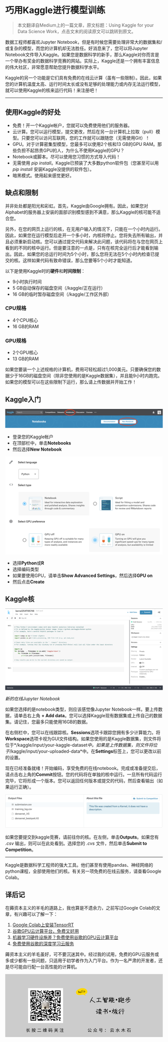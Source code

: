 # 巧用Kaggle进行模型训练

> 本文翻译自Medium上的一篇文章，原文标题：Using Kaggle for your Data Science Work，点击文末的阅读原文可以跳转到原文。

数据工程师都喜欢Jupyter Notebook，但是有时候您需要处理非常大的数据集和/或复杂的模型，而您的计算机却无法胜任。好消息来了，您可以将Jupyter Notebook文件导入Kaggle。如果您是数据科学的新手，那么Kaggle对你而言是一个举办有奖金的数据科学竞赛的网站。实际上，Kaggle还是一个拥有丰富信息的伟大社区，非常愿意帮助您提升数据科学水平。

Kaggle的另一个功能是它们具有免费的在线云计算（虽有一些限制）。因此，如果您的计算机温度太高、运行时间太长或没有足够的处理能力或内存无法运行模型，就可以使用Kaggle的核来运行代码！来注册吧！

---

## 使用Kaggle的好处

* 免费！开一个Kaggle帐户，您就可以免费使用他们的服务器。
* 云计算。您可以运行模型，提交更改，然后在另一台计算机上拉取（pull）模型。只要您可以访问互联网，您的工作就可以跟随您（无需使用Git）！
* GPU。对于计算密集型模型，您最多可以使用2个核和13 GB的GPU RAM。那些负担不起昂贵GPU的人，为什么不使用Kaggle的GPU？
* Notebook或脚本。尽可以使用您习惯的方式导入代码！
* 无需使用 *pip install*。Kaggle已预装了大多数python软件包（您甚至可以用 *pip install* 安装Kaggle没提供的软件包）。
* 暗黑模式。使用起来感觉更好。

## 缺点和限制

并非处处都是阳光和彩虹。首先，Kaggle由Google拥有。因此，如果您对Alphabet的服务器上安装的面部识别模型感到不满意，那么Kaggle的核可能不适合您。

另外，在您的网页上运行的核，在无用户输入的情况下，只能在一个小时内运行。因此，如果您在运行模型后走开一个多小时，内核将停止。您将失去所有输出，并且必须重新启动核。您可以通过提交代码来解决此问题，该代码将在与您在网页上看到的不同的核中运行。但是要注意的一点是，只有在核完全运行后才能看到输出。因此，如果您的总运行时间为5个小时，那么您将无法在5个小时内检查已提交的核。这样如果代码有致命错误，那么您要等5个小时才能知道。

以下是使用Kaggle时的**硬件**和**时间限制**：

* 9小时执行时间
* 5 GB自动保存的磁盘空间（/kaggle/正在运行）
* 16 GB的临时暂存磁盘空间（/kaggle/工作区外部）

### CPU规格

* 4个CPU核心
* 16 GB的RAM

### GPU规格

* 2个GPU核心
* 13 GB的RAM

如果您要装一个上述规格的计算机，费用可轻松超过1,000美元。只要确保您的数据少于16GB的磁盘空间（除非您使用的是Kaggle数据集），并且能9小时内跑完。如果您的模型可以在这些限制下运行，那么请上传数据并开始工作！

## Kaggle入门

![image](https://raw.githubusercontent.com/mogoweb/mywritings/master/book_wechat/201910/images/kaggle_01.png)

* 登录您的Kaggle帐户
* 在顶部栏中，单击**Notebooks**
* 然后选择**New Notebook**

![image](https://raw.githubusercontent.com/mogoweb/mywritings/master/book_wechat/201910/images/kaggle_02.png)

* 选择**Python**或**R**
* 选择编码类型
* 如果要使用GPU，请单击**Show Advanced Settings**，然后选择**GPU on**
* 然后点击**Create**

## Kaggle核

![image](https://raw.githubusercontent.com/mogoweb/mywritings/master/book_wechat/201910/images/kaggle_03.png)

*新的在线Jupyter Notebook*

如果您选择的是notebook类型，则应该感觉像Jupyter Notebook一样。要上传数据，请单击右上角 **+ Add data**。您可以选择Kaggle现有数据集或上传自己的数据集。请记住，您最多只能使用16GB的数据。

在右侧栏中，您可以在线跟踪核。**Sessions**选项卡跟踪您拥有多少计算能力。将**Workspace**选项卡视为GUI文件结构。如果您使用的是Kaggle数据集，则文件将位于*/kaggle/input/your-kaggle-dataset*中。如果是上传数据集，则文件将位于*/kaggle/input/your-uploaded-data*中。在**Settings**标签上，您可以更改以前的设置。

现在已经准备就绪！开始编码，享受免费的在线notebook。完成或准备提交后，请点击右上角的**Commit**按钮。您的代码将在单独的核中运行。一旦所有代码运行完毕，它将形成一个版本。您可以返回任何版本或提交的代码，然后查看输出（如果运行正确）。

![image](https://raw.githubusercontent.com/mogoweb/mywritings/master/book_wechat/201910/images/kaggle_04.png)

如果您要提交到kaggle竞赛，请前往你的核。在左侧，单击**Outputs**。如果您有 *.csv* 输出，则可以在此处看到。选择您的 *.cvs* 文件，然后单击**Submit to Competition**。

---

Kaggle是数据科学工程师的强大工具。他们甚至有使用pandas、神经网络的python课程，全部使用他们的核。有关另一项免费的在线云服务，请查看Google Colab。

## 译后记

在薅资本主义的羊毛的道路上，我也算是不遗余力，之前写过Google Colab的文章，有兴趣可以了解一下：

1. [Google Colab上安装TensorRT](https://blog.csdn.net/mogoweb/article/details/90231260)
2. [谷歌GPU云计算平台，免费又好用](https://blog.csdn.net/mogoweb/article/details/90216148)
3. [机器学习硬件设施差？免费使用谷歌的GPU云计算平台](https://blog.csdn.net/mogoweb/article/details/79533008)
4. [免费使用谷歌的深度学习云服务](https://blog.csdn.net/mogoweb/article/details/79539535)

薅资本主义的羊毛虽好，可不要沉迷其中。经过我的试用，免费的GPU云服务或多或少都有一些问题，只适用于初学者作为入门平台。作为一名严肃的开发者，还是尽可能自行配一台高性能的计算机。

![images](https://raw.githubusercontent.com/mogoweb/mywritings/master/book_wechat/common_images/%E5%BE%AE%E4%BF%A1%E5%85%AC%E4%BC%97%E5%8F%B7_%E5%85%B3%E6%B3%A8%E4%BA%8C%E7%BB%B4%E7%A0%81.png)
